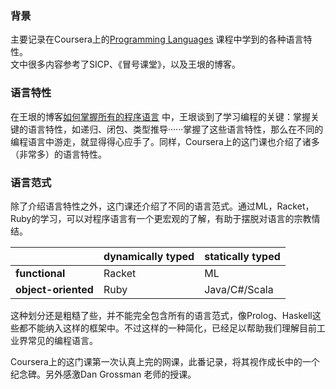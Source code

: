 ### 背景

主要记录在Coursera上的[Programming Languages](https://www.coursera.org/learn/programming-languages/home) 课程中学到的各种语言特性。  
文中很多内容参考了SICP、《冒号课堂》，以及王垠的博客。

### 语言特性

在王垠的博客[如何掌握所有的程序语言](http://www.yinwang.org/blog-cn/2017/07/06/master-pl) 中，王垠谈到了学习编程的关键：掌握关键的语言特性，如递归、闭包、类型推导······掌握了这些语言特性，那么在不同的编程语言中游走，就显得得心应手了。同样，Coursera上的这门课也介绍了诸多（非常多）的语言特性。

### 语言范式

除了介绍语言特性之外，这门课还介绍了不同的语言范式。通过ML，Racket，Ruby的学习，可以对程序语言有一个更宏观的了解，有助于摆脱对语言的宗教情结。

|  | **dynamically typed** | **statically typed** |
| :--- | :--- | :--- |
| **functional** | Racket | ML |
| **object-oriented** | Ruby | Java/C\#/Scala |

这种划分还是粗糙了些，并不能完全包含所有的语言范式，像Prolog、Haskell这些都不能纳入这样的框架中。不过这样的一种简化，已经足以帮助我们理解目前工业界常见的编程语言。

Coursera上的这门课第一次认真上完的网课，此番记录，将其视作成长中的一个纪念碑。另外感激Dan Grossman 老师的授课。


